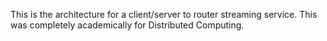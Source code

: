 This is the architecture for a client/server to router streaming service. This was completely academically for Distributed Computing.